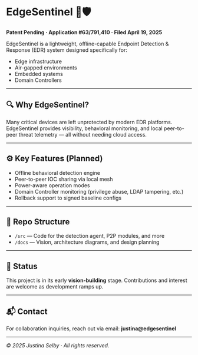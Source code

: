 # EdgeSentinel 🦉🛡️

**Patent Pending · Application #63/791,410 · Filed April 19, 2025**

EdgeSentinel is a lightweight, offline-capable Endpoint Detection & Response (EDR) system designed specifically for:
- Edge infrastructure
- Air-gapped environments
- Embedded systems
- Domain Controllers

---

## 🔍 Why EdgeSentinel?

Many critical devices are left unprotected by modern EDR platforms. EdgeSentinel provides visibility, behavioral monitoring, and local peer-to-peer threat telemetry — all without needing cloud access.

---

## ⚙️ Key Features (Planned)

- Offline behavioral detection engine
- Peer-to-peer IOC sharing via local mesh
- Power-aware operation modes
- Domain Controller monitoring (privilege abuse, LDAP tampering, etc.)
- Rollback support to signed baseline configs

---

## 📁 Repo Structure

- `/src` — Code for the detection agent, P2P modules, and more
- `/docs` — Vision, architecture diagrams, and design planning

---

## 🚧 Status

This project is in its early **vision-building** stage.
Contributions and interest are welcome as development ramps up.

---

## 📬 Contact

For collaboration inquiries, reach out via email: **justina@edgesentinel**

---

*© 2025 Justina Selby · All rights reserved.*  
